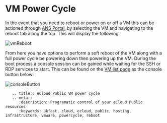 # VM Power Cycle

In the event that you need to reboot or power on or off a VM this can be actioned through [ANS Portal](https://portal.ans.co.uk/ecloud-public), by selecting the VM and navigating to the reboot tab along the top. This will display the following.

![vmReboot](files/vmReboot.png)

From here you have options to perform a soft reboot of the VM along with a full power cycle be powering down then powering up the VM. During the boot process a console session can be gained while waiting for the SSH or RDP services to start. This can be found on the [VM list page](https://portal.ans.co.uk/ecloud-public) as the console button below:

![consoleButton](/ecloud/files/consoleButton.png)

```eval_rst
   .. title:: eCloud Public VM power cycle
   .. meta::
      :description: Programatic control of your eCloud Public resources
      :keywords: ukfast, cloud, ecloud, public, hosting, infrastructure, vmware, powercycle, reboot
```
